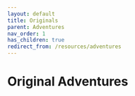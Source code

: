 ```yaml
---
layout: default
title: Originals
parent: Adventures
nav_order: 1
has_children: true
redirect_from: /resources/adventures
---
```


# Original Adventures
